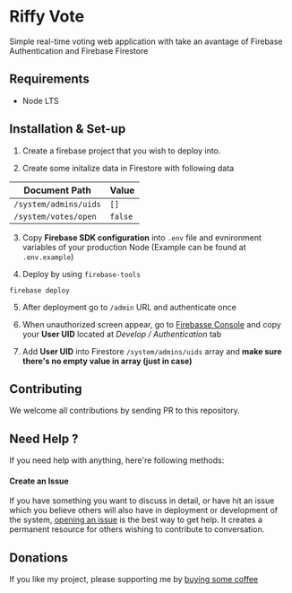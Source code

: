 Riffy Vote
==========

Simple real-time voting web application with take an avantage of Firebase Authentication and Firebase Firestore

Requirements
------------

- Node LTS

Installation & Set-up
---------------------

1. Create a firebase project that you wish to deploy into.

2. Create some initalize data in Firestore with following data

| Document Path               | Value   |
| --------------------------- | ------- |
| `/system/admins/uids`       | `[]`    |
| `/system/votes/open` | `false` |

3. Copy **Firebase SDK configuration** into `.env` file and evnironment variables of your production Node (Example can be found at `.env.example`)

4. Deploy by using `firebase-tools`

```
firebase deploy
```

5. After deployment go to `/admin` URL and authenticate once

6. When unauthorized screen appear, go to [Firebasse Console](https://console.firebase.google.com/) and copy your **User UID** located at *Develop / Authentication* tab

7. Add **User UID** into Firestore `/system/admins/uids` array and **make sure there's no empty value in array (just in case)**

Contributing
------------

We welcome all contributions by sending PR to this repository.

Need Help ?
-----------

If you need help with anything, here're following methods:

#### Create an Issue

If you have something you want to discuss in detail, or have hit an issue which you believe others will also have in deployment or development of the system, [opening an issue](https://github.com/rayriffy/rayriffy-vote/issues) is the best way to get help. It creates a permanent resource for others wishing to contribute to conversation.

Donations
---------

If you like my project, please supporting me by [buying some coffee](https://www.buymeacoffee.com/rayriffy)
